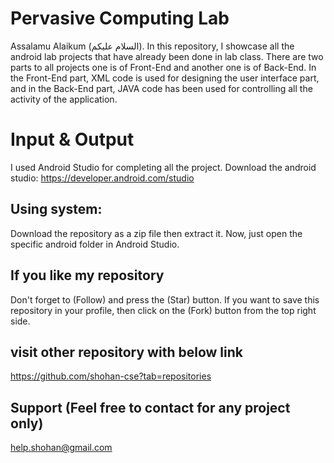 # Pervasive Computing Lab 
Assalamu Alaikum (السلام عليكم). In this repository, I showcase all the android lab projects that have already been done in lab class. There are two parts to all projects one is of Front-End and another one is of Back-End. In the Front-End part, XML code is used for designing the user interface part, and in the Back-End part, JAVA code has been used for controlling all the activity of the application.

# Input & Output
I used Android Studio for completing all the project.
Download the android studio: https://developer.android.com/studio

## Using system: 
Download the repository as a zip file then extract it. Now, just open the specific android folder in Android Studio.

## If you like my repository 
Don't forget to (Follow) and press the (Star) button. If you want to save this repository in your profile, then click on the (Fork) button from the top right side.

## visit other repository with below link
https://github.com/shohan-cse?tab=repositories


## Support (Feel free to contact for any project only)
help.shohan@gmail.com
